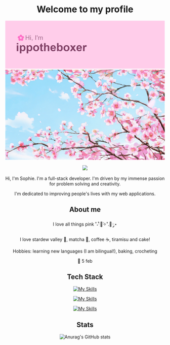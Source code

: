 <div align="center">
<h1>Welcome to my profile</h1>

<img src="https://github.com/ippotheboxer/ippotheboxer/blob/main/header.png?raw=true" />
  
<img src="https://github.com/ippotheboxer/ippotheboxer/blob/main/tumblr_de77e011d54d8cf8f390d902cd863a87_2a7a827d_540.gif" />

![](https://komarev.com/ghpvc/?username=ippotheboxer&color=FFCFEF)

<p>Hi, I'm Sophie. I'm a full-stack developer. I'm driven by my immense passion for problem solving and creativity.</p>
<p>I'm dedicated to improving people's lives with my web applications.</p>

<h2>About me</h2>
<p>I love all things pink ˚˖𓍢ִ໋🌷͙֒✧˚.🎀༘⋆</p>
<p>I love stardew valley 🐓, matcha 🍵, coffee ☕, tiramisu and cake!</p>
<p>Hobbies: learning new languages (I am bilingual!), baking, crocheting</p>
<p>🍰 5 feb</p>

<h2>Tech Stack</h2>

[![My Skills](https://skillicons.dev/icons?i=react,tailwind,typescript&theme=light)](https://skillicons.dev)

[![My Skills](https://skillicons.dev/icons?i=nodejs,express&theme=light)](https://skillicons.dev)

[![My Skills](https://skillicons.dev/icons?i=postgresql&theme=light)](https://skillicons.dev)

<h2>Stats</h2>

![Anurag's GitHub stats](https://github-readme-stats.vercel.app/api?username=ippotheboxer&show_icons=true&bg_color=FFEDFF&title_color=AD6A90&icon_color=FB9AD1)

</div>
<!--
**ippotheboxer/ippotheboxer** is a ✨ _special_ ✨ repository because its `README.md` (this file) appears on your GitHub profile.

Here are some ideas to get you started:

- 🔭 I’m currently working on ...
- 🌱 I’m currently learning ...
- 👯 I’m looking to collaborate on ...
- 🤔 I’m looking for help with ...
- 💬 Ask me about ...
- 📫 How to reach me: ...
- 😄 Pronouns: ...
- ⚡ Fun fact: ...
-->
